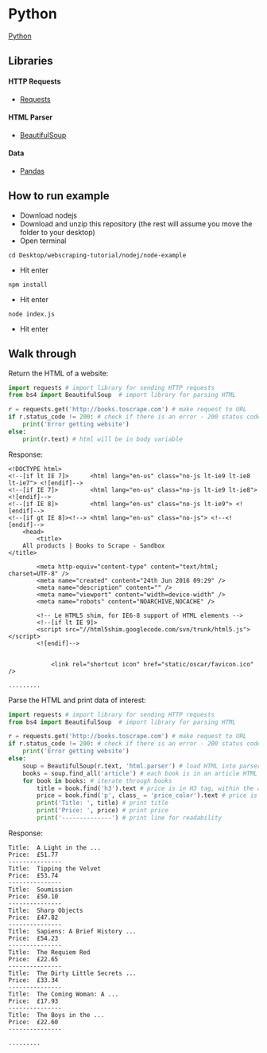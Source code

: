 # Python
[Python](https://www.python.org/download/releases/3.0/)

## Libraries
#### HTTP Requests
* [Requests](http://docs.python-requests.org/en/master/)
#### HTML Parser
* [BeautifulSoup](https://www.crummy.com/software/BeautifulSoup/bs4/doc/)
#### Data
* [Pandas](https://pandas.pydata.org/)

## How to run example
* Download nodejs
* Download and unzip this repository (the rest will assume you move the folder to your desktop)
* Open terminal
```
cd Desktop/webscraping-tutorial/nodej/node-example
```
* Hit enter
```
npm install
```
* Hit enter
```
node index.js
```
* Hit enter

## Walk through
Return the HTML of a website:
```python
import requests # import library for sending HTTP requests
from bs4 import BeautifulSoup  # import library for parsing HTML

r = requests.get('http://books.toscrape.com') # make request to URL
if r.status_code != 200: # check if there is an error - 200 status code means successful
    print('Error getting website')
else:
    print(r.text) # html will be in body variable
```

Response:
```
<!DOCTYPE html>
<!--[if lt IE 7]>      <html lang="en-us" class="no-js lt-ie9 lt-ie8 lt-ie7"> <![endif]-->
<!--[if IE 7]>         <html lang="en-us" class="no-js lt-ie9 lt-ie8"> <![endif]-->
<!--[if IE 8]>         <html lang="en-us" class="no-js lt-ie9"> <![endif]-->
<!--[if gt IE 8]><!--> <html lang="en-us" class="no-js"> <!--<![endif]-->
    <head>
        <title>
    All products | Books to Scrape - Sandbox
</title>

        <meta http-equiv="content-type" content="text/html; charset=UTF-8" />
        <meta name="created" content="24th Jun 2016 09:29" />
        <meta name="description" content="" />
        <meta name="viewport" content="width=device-width" />
        <meta name="robots" content="NOARCHIVE,NOCACHE" />

        <!-- Le HTML5 shim, for IE6-8 support of HTML elements -->
        <!--[if lt IE 9]>
        <script src="//html5shim.googlecode.com/svn/trunk/html5.js"></script>
        <![endif]-->


            <link rel="shortcut icon" href="static/oscar/favicon.ico" />

.........
```

Parse the HTML and print data of interest:
```python
import requests # import library for sending HTTP requests
from bs4 import BeautifulSoup  # import library for parsing HTML

r = requests.get('http://books.toscrape.com') # make request to URL
if r.status_code != 200: # check if there is an error - 200 status code means successful
    print('Error getting website')
else:
    soup = BeautifulSoup(r.text, 'html.parser') # load HTML into parser
    books = soup.find_all('article') # each book is in an article HTML tag
    for book in books: # iterate through books
        title = book.find('h3').text # price is in H3 tag, within the article element
        price = book.find('p', class_ = 'price_color').text # price is in p tag with 'price_color' class, within the article element
        print('Title: ', title) # print title
        print('Price: ', price) # print price
        print('--------------') # print line for readability
```

Response:
```
Title:  A Light in the ...
Price:  £51.77
---------------
Title:  Tipping the Velvet
Price:  £53.74
---------------
Title:  Soumission
Price:  £50.10
---------------
Title:  Sharp Objects
Price:  £47.82
---------------
Title:  Sapiens: A Brief History ...
Price:  £54.23
---------------
Title:  The Requiem Red
Price:  £22.65
---------------
Title:  The Dirty Little Secrets ...
Price:  £33.34
---------------
Title:  The Coming Woman: A ...
Price:  £17.93
---------------
Title:  The Boys in the ...
Price:  £22.60
---------------

.........
```
